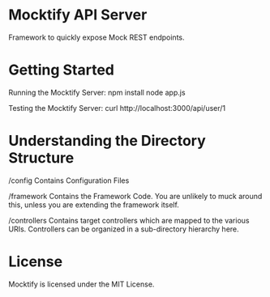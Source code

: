 # Mocktify API Server
Framework to quickly expose Mock REST endpoints.

# Getting Started

Running the Mocktify Server:
npm install
node app.js

Testing the Mocktify Server:
curl http://localhost:3000/api/user/1

# Understanding the Directory Structure

/config
Contains Configuration Files

/framework
Contains the Framework Code. You are unlikely to muck around this, unless you are extending the framework itself.

/controllers
Contains target controllers which are mapped to the various URIs. Controllers can be organized in a sub-directory hierarchy here.

# License

Mocktify is licensed under the MIT License.

